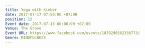 ```yaml
---
title: Yoga with Kimber
date: 2017-07-17 07:50:00 +07:00
position: 12
Event date: 2017-07-18 00:00:00 +07:00
Venue: The Grove
Event URL: https://www.facebook.com/events/1879290562336773/
Genre: MINDFULNESS
---
```


